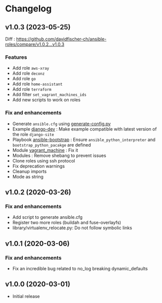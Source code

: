 # Changelog

## v1.0.3 (2023-05-25)

Diff : https://github.com/davidfischer-ch/ansible-roles/compare/v1.0.2...v1.0.3

### Features

- Add role `aws-xray`
- Add role `deconz`
- Add role `go`
- Add role `home-assistant`
- Add role `terraform`
- Add filter `set_vagrant_machines_ids`
- Add new scripts to work on roles

### Fix and enhancements

- Generate `ansible.cfg` using [generate-config.py](scripts/generate-config.py)
- Example [django-dev](examples/django-dev) : Make example compatible with latest version of the role `django-site`
- Playbook [ansible-bootstrap](playbooks/ansible-bootstrap.yml) : Ensure `ansible_python_interpreter` and `bootstrap_python_pacakge` are defined
- Module [vagrant_machine](library/vagrant_machine.py) : Fix it
- Modules : Remove shebang to prevent issues
- Clone roles using ssh protocol
- Fix deprecation warnings
- Cleanup imports
- Mode as string

## v1.0.2 (2020-03-26)

### Fix and enhancements

- Add script to generate ansible.cfg
- Register two more roles (buildah and fuse-overlayfs)
- library/virtualenv_relocate.py: Do not follow symbolic links

## v1.0.1 (2020-03-06)

### Fix and enhancements

- Fix an incredible bug related to no_log breaking dynamic_defaults

## v1.0.0 (2020-03-01)

- Initial release
